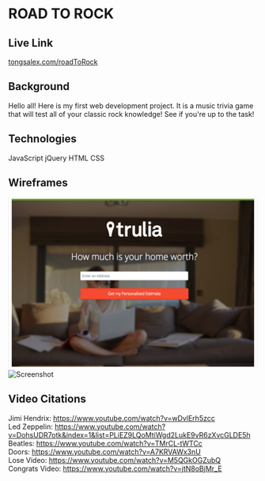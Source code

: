 # ROAD TO ROCK
## Live Link
[tongsalex.com/roadToRock](http://tongsalex.com/roadtorock)

## Background
Hello all! Here is my first web development project. It is a music trivia game that will test all of your classic rock knowledge! See if you're up to the task!

## Technologies
JavaScript
jQuery
HTML
CSS

## Wireframes 
![Screenshot](./screenshots/trulia.png)
![Screenshot](./screenshots/roadtorock.png)

## Video Citations
Jimi Hendrix: https://www.youtube.com/watch?v=wDvlErh5zcc <br />
Led Zeppelin: https://www.youtube.com/watch?v=DohsUDR7otk&index=1&list=PLiEZ9LQoMtiWgd2LukE9vR6zXvcGLDE5h <br />
Beatles: https://www.youtube.com/watch?v=TMrCL-tWTCc <br />
Doors: https://www.youtube.com/watch?v=A7KRVAWx3nU <br />
Lose Video: https://www.youtube.com/watch?v=M5QGkOGZubQ <br />
Congrats Video: https://www.youtube.com/watch?v=jtN8oBjMr_E <br />
